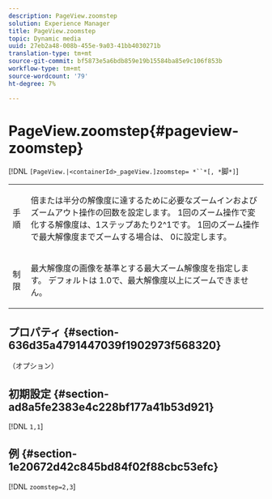 ```yaml
---
description: PageView.zoomstep
solution: Experience Manager
title: PageView.zoomstep
topic: Dynamic media
uuid: 27eb2a48-008b-455e-9a03-41bb4030271b
translation-type: tm+mt
source-git-commit: bf5873e5a6bdb859e19b15584ba85e9c106f853b
workflow-type: tm+mt
source-wordcount: '79'
ht-degree: 7%

---
```



# PageView.zoomstep{#pageview-zoomstep}

[!DNL `[PageView.|<containerId>_pageView.]zoomstep= *``*[, *`脚`*]`]

<table id="table_82C9252157DB41B5B98505855975D2F5"> 
 <tbody> 
  <tr> 
   <td colname="col1"> <p> <span class="codeph"><span class="varname"> 手順</span></span> </p> </td> 
   <td colname="col2"> <p> 倍または半分の解像度に達するために必要なズームインおよびズームアウト操作の回数を設定します。 1回のズーム操作で変化する解像度は、1ステップあたり2^1です。 1回のズーム操作で最大解像度までズームする場合は、<span class="codeph"> 0</span>に設定します。 </p> </td> 
  </tr> 
  <tr> 
   <td colname="col1"> <p><span class="codeph"><span class="varname"> 制限</span></span> </p> </td> 
   <td colname="col2"> <p> 最大解像度の画像を基準とする最大ズーム解像度を指定します。 デフォルトは<span class="codeph"> 1.0</span>で、最大解像度以上にズームできません。 </p> </td> 
  </tr> 
 </tbody> 
</table>

## プロパティ {#section-636d35a4791447039f1902973f568320}

（オプション）

## 初期設定 {#section-ad8a5fe2383e4c228bf177a41b53d921}

[!DNL `1,1`]

## 例 {#section-1e20672d42c845bd84f02f88cbc53efc}

[!DNL `zoomstep=2,3`]
